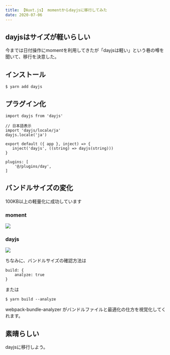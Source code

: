 ```yaml
---
title: 【Nuxt.js】 momentからdayjsに移行してみた
date: 2020-07-06
---
```


## dayjsはサイズが軽いらしい
今までは日付操作にmomentを利用してきたが「dayjsは軽い」という巷の噂を聞いて、移行を決意した。

## インストール
```
$ yarn add dayjs
```

## プラグイン化
```js[plugins/day.js]
import dayjs from 'dayjs'

// 日本語表示
import 'dayjs/locale/ja'
dayjs.locale('ja')

export default ({ app }, inject) => {
   inject('dayjs', ((string) => dayjs(string)))
}
```

```js[nuxt.config.js]
plugins: [
    '@/plugins/day',
]
```

## バンドルサイズの変化

100KB以上の軽量化に成功しています

### moment
![](https://i.imgur.com/MoEf7dT.png)

### dayjs
![](https://i.imgur.com/tcEh6Zy.png)

ちなみに、バンドルサイズの確認方法は

```js[nuxt.config.js]
build: {
    analyze: true
}
```

または

```
$ yarn build --analyze
```

webpack-bundle-analyzer がバンドルファイルと最適化の仕方を視覚化してくれます。

## 素晴らしい
dayjsに移行しよう。